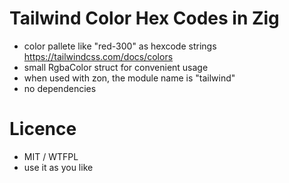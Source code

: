 # Tailwind Color Hex Codes in Zig

- color pallete like "red-300" as hexcode strings https://tailwindcss.com/docs/colors
- small RgbaColor struct for convenient usage
- when used with zon, the module name is "tailwind"
- no dependencies

# Licence

- MIT / WTFPL
- use it as you like
